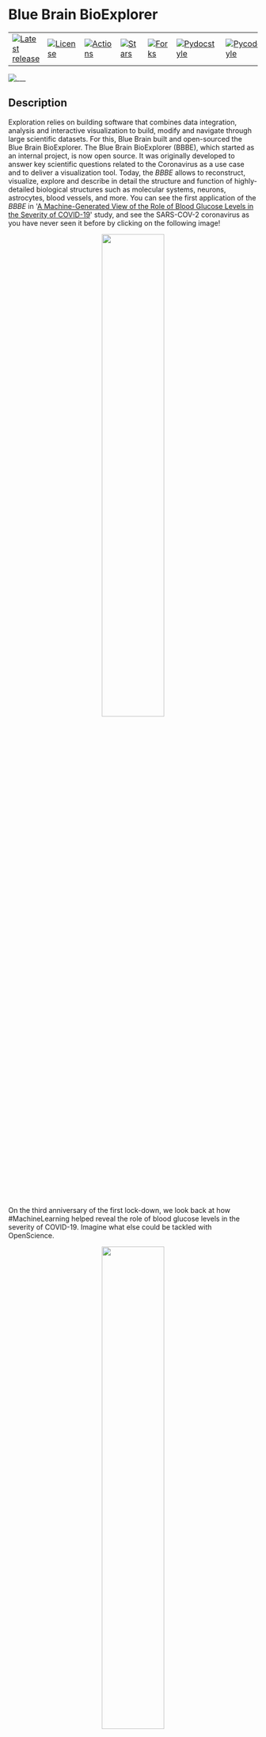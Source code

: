 <!-- <link href="./bioexplorer/core/doc/extra.css" rel="stylesheet"></link> -->

# Blue Brain BioExplorer

<table border=0>
<tr>
  <td>
    <a href="https://github.com/BlueBrain/BioExplorer/tags">
    <img src="https://img.shields.io/github/v/tag/BlueBrain/BioExplorer?style=for-the-badge" alt="Latest release" />
    </a>
  </td>
  <td>
    <a href="https://github.com/BlueBrain/BioExplorer/blob/master/LICENSE.md">
    <img src="https://img.shields.io/github/license/BlueBrain/BioExplorer?style=for-the-badge" alt="License" />
    </a>
  </td>
	<td>
		<a href="https://github.com/BlueBrain/BioExplorer/forks">
		<img src="https://img.shields.io/endpoint.svg?url=https%3A%2F%2Factions-badge.atrox.dev%2Fbluebrain%2Fbioexplorer%2Fbadge%3Fref%3Dmaster&style=for-the-badge" alt="Actions">
		</a>
	</td>
  <td>
    <a href="https://github.com/BlueBrain/BioExplorer/stargazers">
    <img src="https://img.shields.io/github/stars/BlueBrain/BioExplorer?style=for-the-badge" alt="Stars" />
    </a>
  </td>
  <td>
    <a href="https://github.com/BlueBrain/BioExplorer/network/members">
    <img src="https://img.shields.io/github/forks/BlueBrain/BioExplorer?style=for-the-badge" alt="Forks" />
    </a>
  </td>
	<td>
		<a href="http://www.pydocstyle.org/">
		<img src="https://img.shields.io/badge/docstrings-pydocstyle-informational?style=for-the-badge" alt="Pydocstyle">
		</a>
	</td>
	<td>
		<a href="https://pypi.org/project/pycodestyle/">
		<img src="https://img.shields.io/badge/docstrings-pycodestyle-informational?style=for-the-badge" alt="Pycodestyle">
		</a>
	</td>
</tr>
</table>

![___](./bioexplorer/pythonsdk/notebooks/bioexplorer_banner.png)

## Description

Exploration relies on building software that combines data integration, analysis and interactive visualization to build, modify and navigate through large scientific datasets. For this, Blue Brain built and open-sourced the Blue Brain BioExplorer. The Blue Brain BioExplorer (BBBE), which started as an internal project, is now open source. It
was originally developed to answer key scientific questions related to the Coronavirus as a use case and to deliver a visualization tool. Today, the _BBBE_ allows to reconstruct, visualize, explore and describe in detail the structure and function of highly-detailed biological structures such as molecular systems, neurons, astrocytes, blood vessels, and more. You can see the first application of the _BBBE_ in '[A Machine-Generated View of the Role of Blood Glucose Levels in the Severity of COVID-19](https://www.frontiersin.org/articles/10.3389/fpubh.2021.695139/full?utm_source=fweb&utm_medium=nblog&utm_campaign=ba-sci-fpubh-covid-19-elevated-blood-glucose-blue-brain)' study, and see the SARS-COV-2 coronavirus as you have never seen it before by clicking on the following image!

<div align="center">
      <a href="https://youtu.be/Czn-YGLGfiA"/>
         <img src="https://github.com/BlueBrain/BioExplorer/blob/master/bioexplorer/pythonsdk/doc/source/images/covid19_movie_preview.png" style="width:50%;">
      </a>
</div>

On the third anniversary of the first lock-down, we look back at how #MachineLearning helped reveal the role of blood glucose levels in the severity of COVID-19. Imagine what else could be tackled with OpenScience.

<div align="center">
      <a href="https://lnkd.in/e57vqgcq"/>
         <img src="https://github.com/BlueBrain/BioExplorer/blob/master/bioexplorer/pythonsdk/doc/source/images/covid19_documentary_preview.png" style="width:50%;">
      </a>
</div>

## The Harvard Brain

Do you want want to know more about the full story? Read the [Studies In Silico: An Interview With Cyrille Favreau On EPFL’s Blue Brain Project](http://www.theharvardbrain.com/spring-2023-8203lara-ota-buse-toksoumlz-and-kei-hayashi.html).

## Social Media

* [Blue Brain BioExplorer 1.6 goes RTX!](https://www.linkedin.com/feed/update/urn:li:activity:7057015980253696000/)
* [On the third anniversary of the first lockdown, we look back at how Machine Learning helped reveal the role of blood glucose levels in the severity of COVID-19.](https://www.linkedin.com/posts/blue-brain-project_machine-learning-and-understanding-the-role-activity-7044953592570535937-s6IB?utm_source=share&utm_medium=member_desktop)
* [If you’re traveling to Spain over the holiday break, don’t miss the amazing exhibition Brain(s) opening soon in Madrid featuring images from the EPFL Blue Brain Project. Join the more than 86'000 visitors who already enjoyed it while on its Barcelona stop!](https://www.linkedin.com/posts/blue-brain-project_if-youre-traveling-to-spain-over-the-holiday-activity-7009472054114533376-Serk?utm_source=share&utm_medium=member_desktop)
* [The BlueBrainBioExplorer 1.4 is now out and ready to explore additional bio assemblies from neurons and astrocytes to vasculatures and more!](https://www.linkedin.com/posts/blue-brain-project_openscience-neuroscience-scientificvisualization-activity-6980420229633867776-ViVr?utm_source=share&utm_medium=member_desktop)
* [The EPFL Blue Brain Project will be featuring in the exciting Brain(s) exhibition at the Barcelona Centre of Contemporary Culture starting tomorrow!](https://www.linkedin.com/posts/blue-brain-project_cervellscccb-cerebroscccb-brainscccb-activity-6957702754731450369-gsLV?utm_source=share&utm_medium=member_desktop)
  
## BioExplorer at PASC 2023

<div align="center">
<img src="https://www.pasc-conference.org/wp-content/uploads/2022/07/PASC_23_2.jpg" width="25%" height="25%" alt="Image" />
</div>
On the 27th of June 2023, the Blue Brain BioExplorer was presented at the PASC23 conference in Davos (Switzerland), as part of the *MS4E - Scientific Visualization of Big Data*
 minisymposium: [Visual Scientific Exploration at Blue Brain, and Beyond](https://pasc23.pasc-conference.org/presentation/?id=msa164&sess=sess168)


## BioExplorer goes RTX!

BioExplorer now benefits from [NVIDIA OptiX](https://developer.nvidia.com/rtx/ray-tracing/optix) backend compatibility, allowing it to fully utilize the NVIDIA RTX acceleration hardware capabilities for fast and high-quality rendering of scientific datasets. This advanced feature, along with the new stereo perspective camera, enables virtual reality use-cases with pure ray-tracing. Additionally, an AI-powered denoiser has been incorporated to enhance the real-time rendering quality.

Simply add the OptiX engine command line argument when starting the _BBBE_.
```bash
service --engine optix6 --plugin BioExplorer
```

Note that, in order to offer the best experience on local desktops, the _BBBE_ now also has a native viewer.
```bash
viewer --engine optix6 --plugin BioExplorer
```

## At the museum

July 2022: The EPFL Blue Brain Project is featuring in the exciting [Brain(s) exhibition](https://www.cccb.org/en/exhibitions/file/brains/237851) at the Barcelona Centre of Contemporary Culture at the Fundación Telefónica Madrid.

<div align="center">
<img src="https://actu.epfl.ch/image/121700/1108x622.jpg" width="50%" height="50%" alt="Image" />
</div>

The Blue Brain images on show were created with the _BBBE_. Checkout the [news article](https://actu.epfl.ch/news/blue-brain-images-on-show-at-the-brains-exhibition/) for more information.


## Architecture

The _BBBE_ application is built on top of a fork of [Blue Brain Brayns](https://github.com/BlueBrain/Brayns/releases/tag/1.0.0) 1.0.0 , the Blue Brain rendering platform. The _BBBE_ uses the underlying technical capabilities of the rendering platform to create large scale and accurate 3D scenes from Jupyter notebooks.

![___](./bioexplorer/pythonsdk/doc/source/images/architecture.png)

More information can be found in the [architecture](./ARCHITECTURE.md) documentation.

## General components

### Assemblies

Assemblies are groups of biological elements, such as proteins, membranes, glycans, etc. As an example, a virion is made of a lipid membrane, spikes proteins, an RNA sequence, etc, and all those elements belong to the same object. That’s why they need to belong to the same container, the assembly. Assemblies can have different shapes: Sphere, Cube, etc, that are automatically generated according to the parameters of individual components.

### Proteins

Proteins are loaded from PDB files. Atoms, non-polymer chemicals and bonds can be loaded and displayed in various color schemes: chain id, atom, residue, etc.
Proteins also contain the amino acid sequences of the individual chains. Sequences that can be used to query glycosylation sites, or functional regions of the protein.

![___](./bioexplorer/pythonsdk/notebooks/bioexplorer_proteins_banner.png)

### Glycans

Glycans are small proteins that are attached to an existing protein of the assembly. Individual glycan trees are loaded from PDB files and attached to the glycosylation sites of the specified protein. By default, glycans are attached to all available glycosylation sites, but a set of specific sites can be specified.

Glycan trees models located in the python sdk test folder were generated with [Glycam Builder](http://glycam.org).

![___](./bioexplorer/pythonsdk/notebooks/bioexplorer_glycans_banner.png)

### RNA sequence

An RNA sequence can be loaded from a text sequence of codons. Various shapes can be selected to represent the RNA sequence: Trefoil knot, torus, star, etc. This allows the sequence to be efficiently packed into a given volume. A different color is assigned per type of codon.

### Mesh-based membranes

Mesh-based membranes create membranes based on 3D meshes. This allows the construction of complex membranes where mesh faces are filled with proteins.

### Virus

A viral particle is an assembly consisting of a membrane, an RNA sequence, and a given number of S, M and E proteins. The virus has a predefined spherical shape defined by its radius. The default parameters for the virus are a radius of 45 nanometers, 62 S proteins, 42 E proteins, and 50 M proteins. Dimensions and concentrations were retrieved from the literature.

![___](./bioexplorer/pythonsdk/notebooks/bioexplorer_coronavirus_banner.png)

### Membrane

A membrane is an assembly of phospholipids. Phospholipids structures are created following the process described in the [VMD](https://www.ks.uiuc.edu/Research/vmd) Membrane Proteins [tutorial](http://www.ks.uiuc.edu/Training/Tutorials). The assembly itself is generated by the BioExplorer, for a given shape, and a number of instances of phospholipids.

![___](./bioexplorer/pythonsdk/notebooks/bioexplorer_membrane_banner.png)

### Vasculature

Vasculatures are loaded from the database (see the database [schema](./storage/database/04_bioexplorer_vasculature_schema.sql) and the example [notebook](./bioexplorer/pythonsdk/notebooks/vasculature/BioExplorer_import_sonata_to_db.ipynb) for loading data from [Sonata](https://github.com/AllenInstitute/sonata) files). A vasculature is defined by the blood vessels or arrangement of blood vessels in an organ or part.

```python
vasculature_model = bio_explorer.add_vasculature(
    assembly_name='Vasculature', population_name='vasculature', use_sdf=True)
```

![___](./bioexplorer/pythonsdk/notebooks/bioexplorer_vasculature_banner.png)

An example dataset can be downloaded from the [Blue Brain Neuro-Glia-Vasculature Portal](https://bbp.epfl.ch/ngv-portal/anatomy/experimental-data/)

References:
* [Brain microvasculature has a common topology with local differences in geometry that match metabolic load](https://www.cell.com/neuron/fulltext/S0896-6273(21)00080-5?_returnURL=https%3A%2F%2Flinkinghub.elsevier.com%2Fretrieve%2Fpii%2FS0896627321000805%3Fshowall%3Dtrue)
* [Blue Brain Neuro-Glia-Vasculature Portal. Vasculature. Reconstruction Data](https://bbp.epfl.ch/ngv-portal/#explore)

### Neurons

Circuits of neurons are loaded from the database (see the database [schema](./storage/database/02_bioexplorer_neurons_schema.sql) and the example [notebook](./bioexplorer/pythonsdk/notebooks/neurons/BioExplorer_import_sonata_to_db.ipynb) for loading data from [Sonata](https://github.com/AllenInstitute/sonata) files) using their position and orientation. Each cell is composed of sections that form the axons and dendrites, as well as spines. Cell internals such as the nucleus and the mitochondria can be automatically generated, according to the data provided by the scientific literature. The _BBBE_ also implements procedural generation of varicosities along the axon, as well as myelin sheaths.

```python
status = bio_explorer.add_neurons(
    assembly_name='Neurons',
    population_name='neurons',
    realism_level=be.MORPHOLOGY_REALISM_LEVEL_ALL,
    synapses_type=be.NEURON_SYNAPSES_AFFERENT, generate_varicosities=True,
    generate_internals=True, generate_externals=True
)
```

An [example dataset](https://zenodo.org/record/6906785#.Ywym7tVBxH6) is available in the [Model of Rat Non-barrel Somatosensory Cortex Anatomy](https://www.biorxiv.org/content/10.1101/2022.08.11.503144v1) publication. Please refer to the documentation of the [Sonata](https://github.com/AllenInstitute/sonata) format for information on how to load and analyze the model. A [jupyter notebook](./bioexplorer/pythonsdk/notebooks/neurons/rat_non-barrel_somatosensory_cortex_anatomy/BioExplorer_rat_non-barrel_somatosensory_cortex_anatomy.ipynb) has been included with basic examples of how to explore the data using the Blue Brain open-source packages [NeuroM](https://neurom.readthedocs.io/en/stable/) and [Blue Brain SNAP](https://bluebrainsnap.readthedocs.io/en/stable/).

References:
* [A Model of Rat Non-barrel Somatosensory Cortex Anatomy](https://www.biorxiv.org/content/10.1101/2022.08.11.503144v1)
* [A simplified morphological classification scheme for pyramidal cells in six layers of primary somatosensory cortex of juvenile rats](https://www.sciencedirect.com/science/article/pii/S2451830118300293)
* [Age and sex do not affect the volume, cell numbers, or cell size of the suprachiasmatic nucleus of the rat: An unbiased stereological](https://doi.org/10.1002/cne.903610404)
* [Community-based Reconstruction and Simulation of a Full-scale Model of Region CA1 of Rat Hippocampus](https://www.biorxiv.org/content/10.1101/2023.05.17.541167v1)
* [Modeling and Simulation of Neocortical Micro- and Mesocircuitry. Part II: Physiology and Experimentation](https://www.biorxiv.org/content/10.1101/2023.05.17.541168v2)
* [Community-based reconstruction and simulation of a full-scale model of the rat hippocampus CA1 region](https://journals.plos.org/plosbiology/article?id=10.1371/journal.pbio.3002861)

### Astrocytes

Circuits of astrocytes are loaded from the database (see the database [schema](./storage/database/03_bioexplorer_astrocytes_schema.sql) and the example [notebook](./bioexplorer/pythonsdk/notebooks/astrocytes/BioExplorer_import_sonata_to_db.ipynb) for loading data from [Sonata](https://github.com/AllenInstitute/sonata) files) using their position and orientation. Astrocytes end-feet are connected to the vasculature using data stored in a dedicated connectome database [schema](./storage/database/05_bioexplorer_connectome_schema.sql). The _BBBE_ allows end-feet to automatically adapt to the vasculature vessel size.

```python
vasculature_model = be.add_astrocytes(
    assembly_name='Astrocytes', population_name='astrocytes', use_sdf=True)
```

![___](./bioexplorer/pythonsdk/notebooks/bioexplorer_neurons_banner.png)

The neurons assembly allows visualization of brain microcircuits. Morphologies imported from ASC, SWC or H5 files into the _BBBE_ database can be loaded an transformed in different ways: simple spheres or somas only, simple rendering of full morphologies using spheres, cones and cylinders, or advanced rendering of full morphologies using the [signed distance field](https://iquilezles.org/articles/distfunctions/) technique.

Multi-scale models of the rat and mouse brain integrate models of ion channels, single cells, microcircuits, brain regions, and brain systems at different levels of granularity (molecular models, morphologically detailed cellular models, and abstracted point neuron models). A neuronal microcircuit is the smallest functional ecosystem in any brain region that encompasses a diverse morphological and electrical assortment of neurons, and their synaptic interactions. Blue Brain has pioneered data-driven digital reconstructions and simulations of microcircuits to investigate how local neuronal structure gives rise to global network dynamics. These methods could be extended to digitally reconstruct microcircuits in any brain region.

![___](./bioexplorer/pythonsdk/doc/source/images/microcircuit.png)

In the nervous system, a synapse is a structure that permits a neuron (or nerve cell) to pass an electrical or chemical signal to another neuron. Synapses can be classified by the type of cellular structures serving as the pre- and post-synaptic components. The vast majority of synapses in the mammalian nervous system are classical axo-dendritic synapses (an axon connecting to a dendrite).

![___](./bioexplorer/pythonsdk/doc/source/images/synapses.png)

An example dataset is available on the [Blue Brain Neuro-Glia-Vasculature Portal](https://bbp.epfl.ch/ngv-portal/anatomy/experimental-data/)

References:
* [Thalamic control of sensory enhancement and sleep spindle properties in a biophysical model of thalamoreticular microcircuitry](http://biorxiv.org/lookup/doi/10.1101/2022.02.28.482273)
* [Computational synthesis of cortical dendritic morphologies](https://doi.org/10.1016/j.celrep.2022.110586)
* [Digital reconstruction of the neuro-glia-vascular architecture](https://doi.org/10.1093/cercor/bhab254)
* [Blue Brain Neuro-Glia-Vasculature Portal. Anatomy. Reconstruction Data](https://bbp.epfl.ch/ngv-portal/anatomy/reconstruction-data/)
* [The SONATA data format for efficient description of large-scale network models](https://journals.plos.org/ploscompbiol/article?id=10.1371/journal.pcbi.1007696)

* [Cortical cell assemblies and their underlying connectivity: an in silico study](https://www.biorxiv.org/content/10.1101/2023.02.24.529863v1)
* [Modeling and Simulation of Neocortical Micro- and Mesocircuitry. Part II: Physiology and Experimentation](https://www.biorxiv.org/content/10.1101/2023.05.17.541168v1)

![___](./bioexplorer/pythonsdk/doc/source/images/synapses2.png)

### Spinal cord

The spinal cord is an elongated nervous structure that together with the brain forms the central nervous system. It relays sensory and motor information between the brain and the body, thus controlling most somatic and autonomic body functions. In recent years, great progress has been made in creating digital atlases for the mouse brain, covering regions, cell composition and connectivity. For the spinal cord, however, such atlases do not yet exist. In this dissertation, I present the first versions of high-resolution 3D atlases of the spinal cords for five mammalian species: mouse, rat, marmoset, rhesus monkey, and human. First, I summarize the current state of the efforts to understand the spinal cord and its organization principles from anatomy (cytoarchitecture) to cell classifications and connectome principles. I then describe how the different properties of the spinal cord can help us in reconstructing the various spinal structures. Next, I present a workflow for data-driven reconstruction that can be used to create 3D models of the spinal cord of any species based on available annotated 2D microscopy images. I used data from Sengul, Watson, et al., 2012 to generate 3D reference volumes of the cytoarchitecture of the 5 mammalian species: mouse, rat, marmoset, rhesus monkey and human. Every 3D reference volume model comprises six levels of the spinal cytoarchitecture and defines their locations, shapes, and volumes. This allows us to compare the spinal cord of these 5 species. I find that all reconstructed spinal cords are remarkably similar, showing far fewer differences than the brains of the respective species. For the mouse spinal cord, I use data from the Allen Institute for Brain Science to generate a cell atlas for the three major spinal cell types: interneurons, motoneurons, and glial cells. The mouse spinal cell atlas comprises the densities and positions of 11,7 million cells in total with 2.7 million interneurons, about 31 thousand motoneurons, and 9.0 million glial cells. Next, I discuss how recent transcriptomic data can be used to assign a gene expression profile to each neuron in the spinal cell atlas. I present a preliminary analysis of RNA-sequencing and in situ RNA hybridization data aiming to develop a workflow for labeling of spinal cells with appropriate transcriptome profiles. Finally, I summarize the results of my dissertation as well as consequences and limitations of the underlying assumptions. This discussion ends with an outlook for how the atlas can be developed further in the future.

![___](./bioexplorer/pythonsdk/notebooks/bioexplorer_spinal_cord_banner.png)

References:
* [Digital reconstruction of the mammalian spinal cord: from anatomical reference volume to cell type atlas of the mouse spinal cord](https://infoscience.epfl.ch/record/302106)

### Simulation of neuronal activity

Using the NEURON simulation package, the circuit information is loaded from disk, instantiating the various cell models (morphologies with ion channel distribution) and synaptic connections. The experimenter selects a stimulus protocol which will inject electrical current into the network and increase the membrane voltages of cells. As cells approach a threshold current, they release an action potential (AP) which will then propagate additional current changes to other cells via the synapses' release mechanisms. _BBBE_ loads the simulation reports generated by NEURON and maps the voltages to the corresponding segments of the morphologies. A transfer function defines the mapping between a color and a voltage value.

### Morphology synthesis

The goal of [computational synthesis of cortical dendritic morphologies](https://www.sciencedirect.com/science/article/pii/S2211124722003308) is to be able to generate an arbitrary number of neurons (and also other cells, such as glia) that can be subsequently used in various types of simulation. Part of this goal is to recreate in the synthesized cells as many morphological features as possible.

![___](./bioexplorer/pythonsdk/doc/source/images/synthesis.png)

The synthesis scheme is based on the assumption that it is necessary to know the environment within which the cells are growing in order to recreate them accurately. Neuronal morphologies are influenced both by the embedding space and the presence of other cells. Their axons may target certain regions or the dendrites may mass in one region to collect input, such as the apical tuft of pyramidal cells. It is important therefore to synthesize the cells within biologically accurate volumes.

### Proximity detection

In the context of brain simulation, detecting touches between neurons is a essential part of the process. The _BBBE_ provides a renderer that computes the distance between the geometries in the 3D scene.

![___](./bioexplorer/pythonsdk/doc/source/images/touchdetection.png)

When a ray hits a geometry, a random secondary ray is sent in a direction belonging to an hemisphere defined by the normal to the surface. If that secondary ray hits another geometry, the distance between the initial hit and the new intersection is computed, and the corresponding color is assigned to the pixel. By default, red is for short distances (including touches), and green for longer ones. The notion of short and long is defined in the settings of the renderer.

### White matter and tractography

#### White matter

White matter is composed of bundles, which connect various grey matter areas (the locations of nerve cell bodies) of the brain to each other, and carry nerve impulses between neurons. Myelin acts as an insulator, which allows electrical signals to jump, rather than coursing through the axon, increasing the speed of transmission of all nerve signals.

A [Python notebook example](./bioexplorer/pythonsdk/notebooks/connectomics/BioExplorer_import_white_matter_allen_brain.ipynb) demonstrates how to download and import white matter streamlines from the [Allen Brain Institute website](https://alleninstitute.org) into the _BBBE_ database. Another [Python notebook](./bioexplorer/pythonsdk/notebooks/connectomics/BioExplorer_white_matter.ipynb) demonstrates how to visualize the streamlines with the _BBBE_.

```python
white_matter_model = be.add_white_matter(
    assembly_name='White matter',  population_name='connectome', radius=2.5)
```

![___](./bioexplorer/pythonsdk/doc/source/images/white_matter.png)

References:
* [Allen Brain Institute: mouse connectivity projections](http://connectivity.brain-map.org/)
* [Allen Brain Institute: mouse connectivity atlas](https://alleninstitute.github.io/AllenSDK/connectivity.html)

The white matter feature contributed to generating images for the [null model of the mouse whole-neocortex micro-connectome](https://www.nature.com/articles/s41467-019-11630-x) publication and produce the corresponding movie.

<div align="center">
      <a href="https://www.youtube.com/watch?v=6cBNdAn04Qw"/>
         <img src="https://github.com/BlueBrain/BioExplorer/blob/master/bioexplorer/pythonsdk/doc/source/images/connectomics_movie_preview.png" style="width:50%;">
      </a>
</div>

##### Tractography

Tractography is a neuroimaging technique used in the field of neuroscience and medical imaging to visualize and study the white matter pathways in the human brain. White matter consists of bundles of nerve fibers (axons) that connect different regions of the brain and enable communication between them. Tractography helps researchers and clinicians map and understand these complex neural pathways.

The basic principle of tractography involves tracking the diffusion of water molecules in brain tissue. This technique is often referred to as diffusion-weighted magnetic resonance imaging (DW-MRI) or diffusion tensor imaging (DTI). Here's how it works:

1. Diffusion of Water Molecules: Water molecules in brain tissue naturally diffuse in a preferred direction along the axonal fibers in white matter. This diffusion is hindered by cellular structures, membranes, and myelin sheaths surrounding axons.

2. Imaging Process: During a DW-MRI scan, multiple images are acquired with different gradients of magnetic fields, which allows for the measurement of water diffusion in multiple directions within each voxel (3D pixel) of the brain.

3. Data Analysis: The data from DW-MRI is processed to calculate a diffusion tensor, which provides information about the direction and magnitude of water diffusion in each voxel. From this information, researchers can infer the orientation of axonal fibers in that region.

4. Tractography Reconstruction: Tractography algorithms use the diffusion tensor information to reconstruct and visualize the trajectories of white matter pathways throughout the brain. This results in colorful images and 3D representations that show the connections between different brain regions.

Tractography has numerous applications in neuroscience and clinical practice. Researchers use it to study brain connectivity, understand the organization of neural circuits, and investigate neurological disorders. In the clinical setting, tractography can help surgeons plan brain surgeries, evaluate the extent of brain lesions, and assess the impact of brain injuries or diseases on white matter pathways. It has also been used to study conditions like Alzheimer's disease, multiple sclerosis, and stroke.

Different variations of tractography algorithms have been developed to improve the accuracy of tracking neural pathways, such as deterministic tractography and probabilistic tractography. Overall, tractography is a valuable tool for advancing our understanding of brain structure and function.

![___](./bioexplorer/pythonsdk/doc/source/images/tractography.png)

A [Python notebook example](./bioexplorer/pythonsdk/notebooks/tractography/BioExplorer_ISMRM_2015_Tracto_challenge_ground_truth_bundles_TRK_v2.ipynb) demonstrates how to download streamlines from the [Tractography Challenge ISMRM 2015](https://zenodo.org/record/572345) dataset and visualize them in the _BBBE_.

References:
* [Tractography Challenge ISMRM 2015](https://zenodo.org/record/572345)

### Enzyme reactions

An enzyme attracts substrates to its active site, catalyzes the chemical reaction by which products are formed, and then allows the products to dissociate (separate from the enzyme surface). The combination formed by an enzyme and its substrates is called the enzyme–substrate complex. The _BBBE_ allows easy visualization of enzyme reactions by providing a substrate, a product, and a type of reaction (for example: [Hexokinase](./bioexplorer/pythonsdk/notebooks/molecular_systems/BioExplorer_enzyme_reaction.ipynb)).

![___](./bioexplorer/pythonsdk/notebooks/bioexplorer_enzyme_reactions_banner.png)

References:
* [Blue Brain Project Neuro-Glia-Vasculature Portal](https://bbp.epfl.ch/ngv-portal/)
* [Blue Brain Neuro-Glia-Vasculature Portal. Metabolism. Reconstruction Data](https://bbp.epfl.ch/ngv-portal/#explore)
* [Breakdown and rejuvenation of aging brain energy metabolism](https://www.biorxiv.org/content/10.1101/2023.08.30.555341v1)

### Neuromodulation

Neuromodulation of neocortical microcircuits is one of the most fascinating and mysterious aspects of brain physiology. Despite over a century of research, the neuroscientific community has yet to uncover the fundamental biological organizing principles underlying neuromodulatory release. Phylogenetically, Acetylcholine (ACh) is perhaps the oldest neuromodulator, and one of the most well-studied. ACh regulates the physiology of neurons and synapses, and modulates neural microcircuits to bring about a reconfiguration of global network states. ACh is known to support cognitive processes such as learning and memory, and is involved in the regulation of arousal, attention and sensory processing. While the effects of ACh in the neocortex have been characterized extensively, integrated knowledge of its mechanisms of action is lacking. Furthermore, the ways in which ACh is released from en-passant axons originating in subcortical nuclei are still debatable. Simulation-based paradigms play an important role in testing scientific hypotheses, and provide a useful framework to integrate what is already known and systematically explore previously uncharted territory. Importantly, data-driven computational approaches highlight gaps in current knowledge and guide experimental research. To this end, I developed a multi-scale model of cholinergic innervation of rodent somatosensory cortex comprising two distinct sets of ascending projections implementing either synaptic (ST) or volumetric transmission (VT). The model enables the projection types to be combined in arbitrary proportions, thus permitting investigations of the relative contributions of these two transmission modalities. Using our ACh model, we find that the two modes of cholinergic release act in concert and have powerful desynchronizing effects on microcircuit activity. Furthermore we show that this modeling framework can be extended to other neuromodulators, such as dopamine and serotonin, with minimal constraining data. In summary, our results suggest a more nuanced view of neuromodulation in which multiple modes of transmitter release - ST vs VT - are required to produce synergistic functional effects.

![___](./bioexplorer/pythonsdk/notebooks/bioexplorer_neuromodulation_banner.png)

References:
* [Neuromodulation of neocortical microcircuitry: a multi-scale framework to model the effects of cholinergic release](https://infoscience.epfl.ch/record/294819)
* [The cholinergic innervation develops early and rapidly in the rat cerebral cortex: a quantitative immunocytochemical study](https://www.sciencedirect.com/science/article/abs/pii/S030645220100389X)

# Extensions

The _BBBE_ represents a highly adaptable and flexible system tailored to explore a wide array of scientific datasets. This exceptional platform has been engineered to accommodate a diverse range of data sources and formats. Its extensibility lies in the incorporation of plugins, which serve as add-on modules expanding the system's capabilities.

Among the plugins available in the extensions folder, there are dedicated modules catering to specific scientific domains. For instance, the cosmology plugin empowers researchers to delve into and analyze astronomical datasets. On the other hand, the medical imaging plugin facilitates in-depth investigations of medical datasets, making it possible for healthcare professionals and scientists to examine and interpret various types of medical images with remarkable precision.

Beyond these examples, _BBBE_ boasts the potential to accommodate additional plugins, making it a powerful platform for scientists from diverse disciplines to explore and make sense of complex scientific data efficiently and effectively.

## Space explorer

Scientific visualization plays a vital role in the field of space exploration by enabling researchers to interpret and communicate complex astronomical data in a visually compelling manner. It involves the use of advanced computer graphics techniques to transform raw data collected from telescopes, satellites, and spacecraft into visually stunning and informative representations. Through scientific visualization, astronomers can create accurate and detailed models of celestial objects, such as galaxies, nebulae, and planetary systems, aiding in the understanding of their formation, evolution, and behavior. It allows scientists to explore and analyze vast datasets, unveiling patterns, relationships, and hidden structures that may otherwise go unnoticed. Additionally, scientific visualization serves as a powerful tool for public outreach, engaging and inspiring the general public by presenting the awe-inspiring beauty and scientific discoveries of the cosmos in accessible and captivating ways. Overall, scientific visualization plays a crucial role in advancing our knowledge of the universe and fostering a deeper appreciation for the wonders of space exploration.

### Black holes

The port of [Shadertoy](https://www.shadertoy.com)'s black hole implementation to the _BBBE_ represents an exciting fusion of artistic creativity and scientific exploration. Shadertoy, a popular platform for shader development and visual effects, offers a stunning black hole simulation that captures the mesmerizing visual aspects of these cosmic entities. The integration of Shadertoy's black hole into the _BBBE_ allows users to engage with the visualization in a more immersive and scalable way.

![___](./extensions/cosmology/docs/blackhole_banner.png)

References:
* Shadertoy's [Black hole with accretion disk](https://www.shadertoy.com/view/tsBXW3)
* [Example notebook](./extensions/cosmology/notebooks/Gaia_ESA.ipynb) for visualizing the GAIA ESA archive dataset

## Medical Imaging Explorer

Medical imaging is a vital component of modern healthcare, enabling healthcare professionals to visualize internal structures and diagnose various medical conditions.

### DICOM

DICOM stands for "Digital Imaging and Communications in Medicine." It is a widely used standard for the storage, transmission, and sharing of medical images and related information in the healthcare industry. DICOM was created by the National Electrical Manufacturers Association ([NEMA](https://www.nema.org)) and the American College of Radiology ([ACR](https://www.acr.org)) to ensure interoperability and compatibility among various medical imaging devices and software.

The _BBBE_ DICOM plugin implements the loading of DICOM datasets.

![___](./extensions/medicalimaging/docs/dicom_banner.png)

## Environment

Visualizing environmental data holds immense significance in understanding and addressing complex environmental challenges. By transforming vast datasets into clear, graphical representations, we can grasp the intricate interactions between various environmental factors.

### Geological data

Visualizing geological data is of paramount importance in the field of geology as it provides a powerful means to comprehend and interpret complex information. By converting raw data into visually appealing representations, geologists gain a deeper understanding of the Earth's composition, structure, and processes. Maps, cross-sections, and 3D models enable researchers to identify patterns, trends, and anomalies that may remain obscured in raw datasets. Visualization aids in making informed decisions related to resource exploration, hazard assessment, and environmental management. Moreover, presenting geological findings visually enhances communication with colleagues, policymakers, and the public, fostering greater awareness and support for geological research and its implications for society. The _BBBE_ serves as an indispensable tool in unraveling the mysteries of our planet and harnessing its resources responsibly.

* [Example notebook](./extensions/environment/notebooks/Charm-50.ipynb) for visualizing the [InfoTerre](http://infoterre.brgm.fr/) dataset

## Physics

### Nuclear fusion

The core challenge lies in modeling the behavior of superheated plasma, the fuel for this revolutionary energy source. To simulate this complex phenomenon, the plasma is envisioned as an array of particles, with each particle intricately characterized by its position and direction. The direction vector of each particle not only represented its position but also served as a direct indicator of the particle's charge, a crucial factor in the fusion reaction.

![___](./extensions/physics/nuclearfusion/notebooks/nuclearfusion_banner.png)


* [Example notebook](./extensions/physics/nuclearfusion/notebooks/NuclearFusion.ipynb)

## Python SDK

A simple API if exposed via the _BBBE_ python library. The API allows scientists to easily create and modify assemblies, according the biological parameters. The _BBBE_ programming language is not necessarily reflecting the underlying implementation, but is meant to be as simple as close as possible to the language used by the scientists to describe biological assemblies.

The _BBBE_ Python SDK is available on [pypi](https://pypi.org/project/bioexplorer/).

A large number of examples (as python notebooks) are provided in the [notebooks](https://github.com/BlueBrain/BioExplorer/tree/master/bioexplorer/pythonsdk/notebooks) folder.

## Documentation

See [here](https://bluebrain.github.io/BioExplorer/) for detailed documentation of the source code.

## Deployment

_BBBE_ binaries are publicly available as docker images. _BBBE_ is designed to run in distributed mode, and is composed of 3 modules: A [server](https://hub.docker.com/r/bluebrain/bioexplorer), a [python SDK](https://hub.docker.com/r/bluebrain/bioexplorer-python-sdk), and a [web user interface](https://hub.docker.com/r/bluebrain/bioexplorer-ui). This means that there are 3 docker images to be downloaded on run. Those images can of course run on different machines.

**Note:** The _BBBE_ is NOT a web application. It uses web technologies for the user interface but the _BBBE_ is a single session system that requires one back-end instance per user. There is no limitation in the number of user interface instances that can connect to the back-end, but they will all be sharing the same session.

In this example, we will expose the server on port 5000, the python SDK jupyter notebooks on port 5001, and the user interface on port 5002. One is free to change those ports at will.

### Server

```bash
docker run -ti --rm -p 5000:8200 bluebrain/bioexplorer
```

### Python SDK

```bash
docker run -ti --rm -p 5001:8888 bluebrain/bioexplorer-python-sdk
```

Note that a local folder can be specified to access personal notebooks:

```bash
docker run -ti --rm -p 5001:8888 -v <my_notebooks_folder>:/app/BioExplorer/notebooks bluebrain/bioexplorer-python-sdk
```

### Web User Interface

```bash
docker run -ti --rm -p 5002:8080 bluebrain/bioexplorer-ui
```

### PostgreSQL Database

A PostgreSQL Database can be created as a Docker image and used by the _BBBE_ as a storage component. More information on how to create and populate the database with sample datasets can be found in the dedicated [Docker Database documentation](./storage/database/DOCKER.md).

![___](./bioexplorer/pythonsdk/doc/source/images/BBBE_screenshot.png)

## Building from Source

### BioExplorer

#### Compile

Run the following statements to build the _BBBE_.

```bash
git clone --recursive https://github.com/BlueBrain/BioExplorer.git
mkdir build
cd build
CMAKE_PREFIX_PATH=<brayns_installation_folder> cmake .. -DCMAKE_INSTALL_PREFIX=<brayns_installation_folder>
make install
```

#### Run

Run the _BBBE_  with the following command to start the backend:

```bash
service --http-server localhost:5000 --plugin BioExplorer
```

## Simple example

Considering that the _BBBE_ server is running on the local host, on port 5000, the simplest example to visualize a SARS-COV-2 coronavirus is:
```python
from bioexplorer import BioExplorer
be = BioExplorer('localhost:5000')
resource_folder = '../../tests/test_files/'
name='Coronavirus'
be.add_sars_cov_2(name=name, resource_folder=resource_folder)
```

# License

_BBBE_ is available to download and use under the [Apache 2.0](https://www.apache.org/licenses/LICENSE-2.0). The code is open sourced with approval from the open sourcing committee and principal coordinators of the Blue Brain Project in February 2022.


# Contact

For more information on _BBBE_, please contact:

* [__Cyrille Favreau__](https://www.epfl.ch/research/domains/bluebrain/blue-brain/people/our-people/operations-division/cyrille-favreau/) - Senior Scientific Visualization Engineer - Blue Brain Project ([cyrille.favreau@epfl.ch](cyrille.favreau@epfl.ch))

* [__Emmanuelle Logette__](https://www.epfl.ch/research/domains/bluebrain/blue-brain/people/our-people/simulation-neuroscience-division/emmanuelle-logette/) - Scientific collaborator - Blue Brain Project ([emmanuelle.logette@epfl.ch](emmanuelle.logette@epfl.ch))

* [__Evelyne Schmid Osborne__](https://www.epfl.ch/research/domains/bluebrain/blue-brain/people/our-people/operations-division/evelyne-schmid-osborne/) - Communications - Blue Brain Project ([evelyne.schmidosborne@epfl.ch](evelyne.schmidosborne@epfl.ch))

* Co-authors and contributors:
  * [Daniel Nachbaur](https://github.com/tribal-tec)
  * [Jonas Karlsson](https://github.com/karjonas)
  * [Andrei-Roland Groza](https://github.com/rolandjitsu)
  * [Grigori Chevtchenko](https://github.com/chevtche)
  * Raphael Dumusc
  * Ahmet Bilgili
  * Juan Bautista Hernando Vieites
  * [Pawel Jozef Podhajski](https://github.com/ppodhajski)
  * Jafet Villafranca Diaz

# Funding & Acknowledgment

The development of this software was supported by funding to the Blue Brain Project, a research center of the École polytechnique fédérale de Lausanne (EPFL), from the Swiss government’s ETH Board of the Swiss Federal Institutes of Technology.

COPYRIGHT 2020–2024 Blue Brain Project/EPFL
